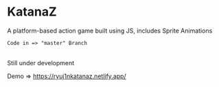# KatanaZ

A platform-based action game built using JS, includes Sprite Animations
</br>
```
Code in => "master" Branch
```
</br>
Still under development
</br>

Demo => https://ryuj1nkatanaz.netlify.app/





